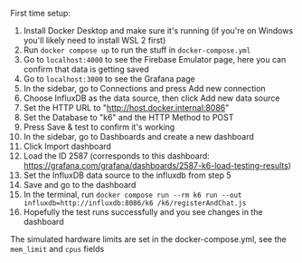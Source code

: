 First time setup:

1. Install Docker Desktop and make sure it's running (if you're on Windows you'll likely need to install WSL 2 first)
2. Run `docker compose up` to run the stuff in `docker-compose.yml`
3. Go to `localhost:4000` to see the Firebase Emulator page, here you can confirm that data is getting saved
4. Go to `localhost:3000` to see the Grafana page
5. In the sidebar, go to Connections and press Add new connection
6. Choose InfluxDB as the data source, then click Add new data source
7. Set the HTTP URL to "http://host.docker.internal:8086"
8. Set the Database to "k6" and the HTTP Method to POST
9. Press Save & test to confirm it's working
10. In the sidebar, go to Dashboards and create a new dashboard
11. Click Import dashboard
12. Load the ID 2587 (corresponds to this dashboard: https://grafana.com/grafana/dashboards/2587-k6-load-testing-results)
13. Set the InfluxDB data source to the influxdb from step 5
14. Save and go to the dashboard
15. In the terminal, run `docker compose run --rm k6 run --out influxdb=http://influxdb:8086/k6 /k6/registerAndChat.js`
16. Hopefully the test runs successfully and you see changes in the dashboard

The simulated hardware limits are set in the docker-compose.yml, see the `mem_limit` and `cpus` fields
